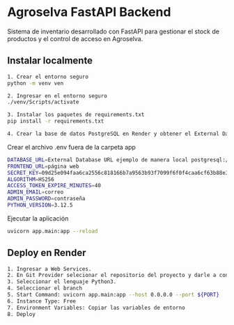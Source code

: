 # Agroselva FastAPI Backend

Sistema de inventario desarrollado con FastAPI para gestionar el stock de productos y el control de acceso en Agroselva.

## Instalar localmente

```bash
1. Crear el entorno seguro
python -m venv ven

2. Ingresar en el entorno seguro
./venv/Scripts/activate

3. Instalar los paquetes de requirements.txt
pip install -r requirements.txt 

4. Crear la base de datos PostgreSQL en Render y obtener el External Database URL
```

Crear el archivo .env fuera de la carpeta app

```bash
DATABASE_URL=External Database URL ejemplo de manera local postgresql://postgres:admin@localhost/agroselvadb
FRONTEND_URL=página web
SECRET_KEY=09d25e094faa6ca2556c818166b7a9563b93f7099f6f0f4caa6cf63b88e3238d3e721212121
ALGORITHM=HS256
ACCESS_TOKEN_EXPIRE_MINUTES=40
ADMIN_EMAIL=correo
ADMIN_PASSWORD=contraseña
PYTHON_VERSION=3.12.5
```

Ejecutar la aplicación

```bash
uvicorn app.main:app --reload
```

## Deploy en Render

```bash
1. Ingresar a Web Services.
2. En Git Provider selecionar el repositorio del proyecto y darle a conectar.
3. Seleccionar el lenguaje Python3.
4. Seleccionar el branch
5. Start Command: uvicorn app.main:app --host 0.0.0.0 --port ${PORT}
6. Instance Type: Free
7. Environment Variables: Copiar las variables de entorno
8. Deploy
```
